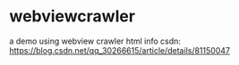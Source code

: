 # webviewcrawler
a demo using webview crawler html info
csdn:
https://blog.csdn.net/qq_30266615/article/details/81150047
